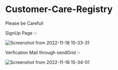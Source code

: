 # Customer-Care-Registry
Please be Carefull

SignUp Page :- 

![Screenshot from 2022-11-18 15-33-31](https://user-images.githubusercontent.com/66151362/202676206-c29200f6-0a9b-435f-b3df-063629d47ff4.png)

Verfication Mail through sendGrid :-

![Screenshot from 2022-11-18 15-34-01](https://user-images.githubusercontent.com/66151362/202676517-3c01e6ee-05fa-4be0-8cf1-a25666d3118c.png)
